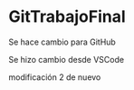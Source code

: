 # GitTrabajoFinal

Se hace cambio para GitHub 

Se hizo cambio desde VSCode

modificación 2 de nuevo
